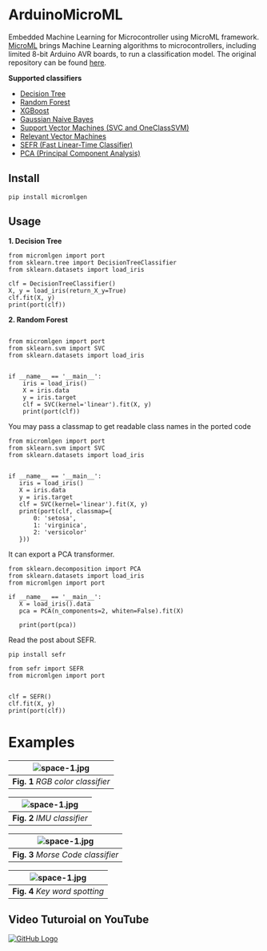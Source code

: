 # ArduinoMicroML
Embedded Machine Learning for Microcontroller using MicroML framework. [MicroML](https://openbase.com/python/micromlgen) brings Machine Learning algorithms to microcontrollers, including limited 8-bit Arduino AVR boards, to run a classification model. The original repository can be found [here](https://github.com/eloquentarduino/micromlgen).

**Supported classifiers**
* [Decision Tree](https://eloquentarduino.github.io/2020/10/decision-tree-random-forest-and-xgboost-on-arduino/)
* [Random Forest](https://eloquentarduino.github.io/2020/10/decision-tree-random-forest-and-xgboost-on-arduino/)
* [XGBoost](https://eloquentarduino.github.io/2020/10/decision-tree-random-forest-and-xgboost-on-arduino/)
* [Gaussian Naive Bayes](https://eloquentarduino.github.io/2020/08/eloquentml-grows-its-family-of-classifiers-gaussian-naive-bayes-on-arduino/)
* [Support Vector Machines (SVC and OneClassSVM)](https://eloquentarduino.github.io/2020/05/anomaly-detection-on-your-arduino-microcontroller-via-one-class-svm/)
* [Relevant Vector Machines](https://eloquentarduino.github.io/2020/02/even-smaller-machine-learning-models-for-your-mcu/)
* [SEFR (Fast Linear-Time Classifier)](https://eloquentarduino.github.io/2020/07/sefr-a-fast-linear-time-classifier-for-ultra-low-power-devices/)
* [PCA (Principal Component Analysis)](https://eloquentarduino.github.io/2020/04/passive-aggressive-classifier-for-embedded-devices/)

## Install
```pip install micromlgen```

## Usage
**1. Decision Tree**
```
from micromlgen import port
from sklearn.tree import DecisionTreeClassifier
from sklearn.datasets import load_iris

clf = DecisionTreeClassifier()
X, y = load_iris(return_X_y=True)
clf.fit(X, y)
print(port(clf))
```
**2. Random Forest**
```

```
```
from micromlgen import port
from sklearn.svm import SVC
from sklearn.datasets import load_iris


if __name__ == '__main__':
    iris = load_iris()
    X = iris.data
    y = iris.target
    clf = SVC(kernel='linear').fit(X, y)
    print(port(clf))
 ```
 You may pass a classmap to get readable class names in the ported code
 ```
 from micromlgen import port
from sklearn.svm import SVC
from sklearn.datasets import load_iris


if __name__ == '__main__':
    iris = load_iris()
    X = iris.data
    y = iris.target
    clf = SVC(kernel='linear').fit(X, y)
    print(port(clf, classmap={
        0: 'setosa',
        1: 'virginica',
        2: 'versicolor'
    }))
 ```
 It can export a PCA transformer.
 ```
 from sklearn.decomposition import PCA
from sklearn.datasets import load_iris
from micromlgen import port

if __name__ == '__main__':
    X = load_iris().data
    pca = PCA(n_components=2, whiten=False).fit(X)
    
    print(port(pca))
 ```
Read the post about SEFR.
```
pip install sefr
```
```
from sefr import SEFR
from micromlgen import port


clf = SEFR()
clf.fit(X, y)
print(port(clf))
```

# Examples
| ![space-1.jpg](https://github.com/TronixLab/ArduinoMicroML/blob/main/gif/RGB.gif?raw=true) | 
|:--:| 
| **Fig. 1** *RGB color classifier* |

| ![space-1.jpg](https://github.com/TronixLab/ArduinoMicroML/blob/main/gif/FlexPunch.gif?raw=true) | 
|:--:| 
| **Fig. 2** *IMU classifier* |

| ![space-1.jpg](https://github.com/TronixLab/ArduinoMicroML/blob/main/gif/MorseCode.gif?raw=true) | 
|:--:| 
| **Fig. 3** *Morse Code classifier* |

| ![space-1.jpg](https://github.com/TronixLab/ArduinoMicroML/blob/main/gif/KeyWordSpotting.gif?raw=true) | 
|:--:| 
| **Fig. 4** *Key word spotting* |

## Video Tuturoial on YouTube
[![GitHub Logo](https://github.com/TronixLab/MicroML-rgbClassifier/blob/main/notebook/Youtube.jpg)](https://www.youtube.com/watch?v=qeqfoGQs9yo)
